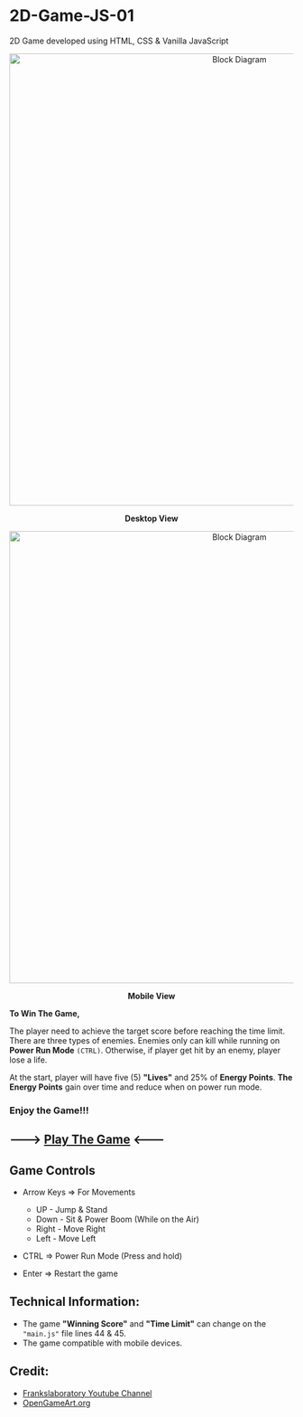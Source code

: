 # 2D-Game-JS-01
2D Game developed using HTML, CSS & Vanilla JavaScript

<p align="center">
  <img width="800" src="https://user-images.githubusercontent.com/87106402/184531743-002b0b76-674a-49a4-9dc1-56338ee66faf.png" alt="Block Diagram">
</p>
<p align="center"><b>Desktop View</b></p>

<p align="center">
  <img width="800" src="https://user-images.githubusercontent.com/87106402/184648354-d77fc808-5ba5-4972-a57a-0fde7d5e32bd.png" alt="Block Diagram">
  
</p>
<p align="center"><b>Mobile View</b></p>

**To Win The Game,**

The player need to achieve the target score before reaching the time limit. There are three types of enemies. Enemies only can kill while running on **Power Run Mode** ``(CTRL)``. Otherwise, if player get hit by an enemy, player lose a life. 

At the start, player will have five (5) **"Lives"** and 25% of **Energy Points**. **The Energy Points** gain over time and reduce when on power run mode.

### Enjoy the Game!!!

## ---> [Play The Game](https://hasithasuneth.github.io/2D-Game-JS-01/2DGameJS/index.html) <---

## Game Controls

- Arrow Keys => For Movements
  - UP - Jump & Stand
  - Down - Sit & Power Boom (While on the Air)
  - Right - Move Right
  - Left - Move Left

- CTRL => Power Run Mode (Press and hold)
- Enter => Restart the game


## Technical Information:
- The game **"Winning Score"** and **"Time Limit"** can change on the ``"main.js"`` file lines 44 & 45.
- The game compatible with mobile devices.

## Credit:
- [Frankslaboratory Youtube Channel](https://www.youtube.com/c/Frankslaboratory)
- [OpenGameArt.org](https://opengameart.org/)
